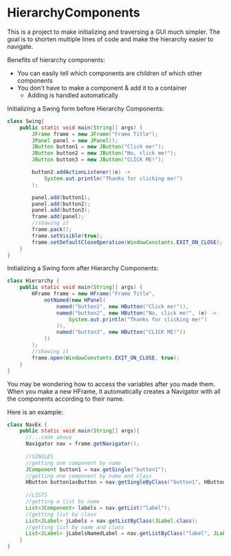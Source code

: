 # HierarchyComponents

This is a project to make initializing and traversing a GUI much simpler. The goal is to shorten multiple lines of code and make the hierarchy easier to navigate.

Benefits of hierarchy components:
* You can easily tell which components are children of which other components
* You don't have to make a component & add it to a container
  * Adding is handled automatically

Initializing a Swing form before Hierarchy Components:
```java
class Swing{
    public static void main(String[] args) {
        JFrame frame = new JFrame("Frame Title");
        JPanel panel = new JPanel();
        JButton button1 = new JButton("Click me!");
        JButton button2 = new JButton("No, click me!");        
        JButton button3 = new JButton("CLICK ME!");        

        button2.addActionListener((e) ->
            System.out.println("Thanks for clicking me!")
        );        

        panel.add(button1);
        panel.add(button2);
        panel.add(button3);
        frame.add(panel);
        //showing it
        frame.pack();
        frame.setVisible(true);
        frame.setDefaultCloseOperation(WindowConstants.EXIT_ON_CLOSE);
    }
}
```

Initializing a Swing form after Hierarchy Components:
```java
class Hierarchy {
    public static void main(String[] args) {
        HFrame frame = new HFrame("Frame Title",
            notNamed(new HPanel(
                named("button1", new HButton("Click me!")),
                named("button2", new HButton("No, click me!", (e) -> 
                    System.out.println("Thanks for clicking me!")
                )),
                named("button3", new HButton("CLICK ME!"))
            ))
        );
        //showing it
        frame.open(WindowConstants.EXIT_ON_CLOSE, true);
    }
}
```

You may be wondering how to access the variables after you made them.
When you make a new HFrame, it automatically creates a Navigator with all the components according to their name.

Here is an example:
```java
class NavEx {
    public static void main(String[] args){
      //...code above
      Navigator nav = frame.getNavigator();
      
      //SINGLES
      //getting one component by name
      JComponent button1 = nav.getSingle("button1");
      //getting one component by name and class
      HButton button1asButton = nav.getSingleByClass("button1", HButton.class);
      
      //LISTS
      //getting a list by name
      List<JComponent> labels = nav.getList("label");
      //getting list by class
      List<JLabel> jLabels = nav.getListByClass(JLabel.class);
      //getting list by name and class
      List<JLabel> jLabelsNamedLabel = nav.getListByClass("label", JLabel.class);
    }
}
```